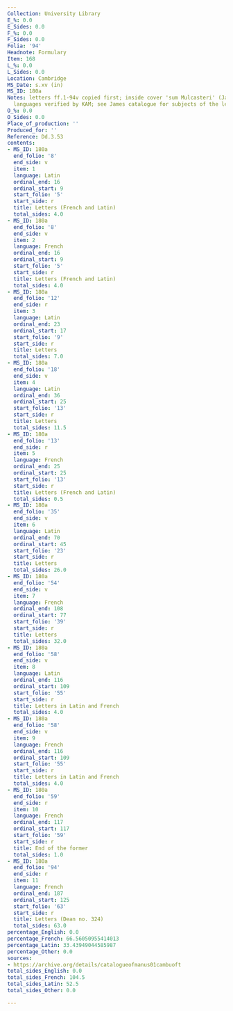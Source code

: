 ```yaml
---
Collection: University Library
E_%: 0.0
E_Sides: 0.0
F_%: 0.0
F_Sides: 0.0
Folia: '94'
Headnote: Formulary
Item: 168
L_%: 0.0
L_Sides: 0.0
Location: Cambridge
MS_Date: s.xv (in)
MS_ID: 180a
Notes: letters ff.1-94v copied first; inside cover 'sum Mulcasteri' (James Catalogue);
  languages verified by KAM; see James catalogue for subjects of the letters
O_%: 0.0
O_Sides: 0.0
Place_of_production: ''
Produced_for: ''
Reference: Dd.3.53
contents:
- MS_ID: 180a
  end_folio: '8'
  end_side: v
  item: 1
  language: Latin
  ordinal_end: 16
  ordinal_start: 9
  start_folio: '5'
  start_side: r
  title: Letters (French and Latin)
  total_sides: 4.0
- MS_ID: 180a
  end_folio: '8'
  end_side: v
  item: 2
  language: French
  ordinal_end: 16
  ordinal_start: 9
  start_folio: '5'
  start_side: r
  title: Letters (French and Latin)
  total_sides: 4.0
- MS_ID: 180a
  end_folio: '12'
  end_side: r
  item: 3
  language: Latin
  ordinal_end: 23
  ordinal_start: 17
  start_folio: '9'
  start_side: r
  title: Letters
  total_sides: 7.0
- MS_ID: 180a
  end_folio: '18'
  end_side: v
  item: 4
  language: Latin
  ordinal_end: 36
  ordinal_start: 25
  start_folio: '13'
  start_side: r
  title: Letters
  total_sides: 11.5
- MS_ID: 180a
  end_folio: '13'
  end_side: r
  item: 5
  language: French
  ordinal_end: 25
  ordinal_start: 25
  start_folio: '13'
  start_side: r
  title: Letters (French and Latin)
  total_sides: 0.5
- MS_ID: 180a
  end_folio: '35'
  end_side: v
  item: 6
  language: Latin
  ordinal_end: 70
  ordinal_start: 45
  start_folio: '23'
  start_side: r
  title: Letters
  total_sides: 26.0
- MS_ID: 180a
  end_folio: '54'
  end_side: v
  item: 7
  language: French
  ordinal_end: 108
  ordinal_start: 77
  start_folio: '39'
  start_side: r
  title: Letters
  total_sides: 32.0
- MS_ID: 180a
  end_folio: '58'
  end_side: v
  item: 8
  language: Latin
  ordinal_end: 116
  ordinal_start: 109
  start_folio: '55'
  start_side: r
  title: Letters in Latin and French
  total_sides: 4.0
- MS_ID: 180a
  end_folio: '58'
  end_side: v
  item: 9
  language: French
  ordinal_end: 116
  ordinal_start: 109
  start_folio: '55'
  start_side: r
  title: Letters in Latin and French
  total_sides: 4.0
- MS_ID: 180a
  end_folio: '59'
  end_side: r
  item: 10
  language: French
  ordinal_end: 117
  ordinal_start: 117
  start_folio: '59'
  start_side: r
  title: End of the former
  total_sides: 1.0
- MS_ID: 180a
  end_folio: '94'
  end_side: r
  item: 11
  language: French
  ordinal_end: 187
  ordinal_start: 125
  start_folio: '63'
  start_side: r
  title: Letters (Dean no. 324)
  total_sides: 63.0
percentage_English: 0.0
percentage_French: 66.56050955414013
percentage_Latin: 33.43949044585987
percentage_Other: 0.0
sources:
- https://archive.org/details/catalogueofmanus01cambuoft
total_sides_English: 0.0
total_sides_French: 104.5
total_sides_Latin: 52.5
total_sides_Other: 0.0

---
```

